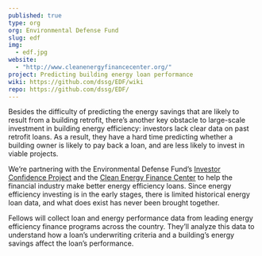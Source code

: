 ```yaml
---
published: true
type: org
org: Environmental Defense Fund
slug: edf
img: 
  - edf.jpg
website: 
  - "http://www.cleanenergyfinancecenter.org/"
project: Predicting building energy loan performance
wiki: https://github.com/dssg/EDF/wiki
repo: https://github.com/dssg/EDF/
---
```


Besides the difficulty of predicting the energy savings that are likely to result from a building retrofit, there’s another key obstacle to large-scale investment in building energy efficiency: investors lack clear data on past retrofit loans. As a result, they have a hard time predicting whether a building owner is likely to pay back a loan, and are less likely to invest in viable projects.
 
We’re partnering with the Environmental Defense Fund’s [Investor Confidence Project](http://www.eeperformance.org/data-project.html) and the [Clean Energy Finance Center](http://www.cleanenergyfinancecenter.org/) to help the financial industry make better energy efficiency loans. Since energy efficiency investing is in the early stages, there is limited historical energy loan data, and what does exist has never been brought together. 

Fellows will collect loan and energy performance data from leading energy efficiency finance programs across the country. They’ll analyze this data to understand how a loan’s underwriting criteria and a building’s energy savings affect the loan’s performance.
